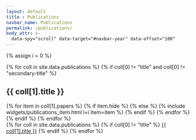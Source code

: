 ```yaml
---
layout: default
title : Publications
navbar_name: Publications
permalink: /publications/
body_attr: >-
  data-spy="scroll" data-target="#navbar-year" data-offset="100"
---
```


{% assign i = 0 %}
<div class="row">
    <div class="col-12 col-lg-10">
        {% for coll in site.data.publications %}
        {% if coll[0] != "title" and coll[0] != "secondary-title" %}
        <h2 class="pt-4" id="{{ coll[0] }}">{{ coll[1].title }}</h2>
        <div class="my-0 p-0 shadow-sm rounded-sm">
            {% for item in coll[1].papers %}
                {% if item.hide %}
                {% else %}
                    {% include widgets/publications_item.html i=i item=item %}
                {% endif %}
            {% endfor %}
        </div>
        {% endif %}
        {% endfor %}
    </div>
    <div class="col-2 d-none d-lg-block">
        <div id="navbar-year" class="nav nav-pills flex-column sticky-top" style="top: 80px">
            {% for coll in site.data.publications %}
            {% if coll[0] != "title" %}
            <a class="nav-link d-block" href="#{{ coll[0] }}">{{ coll[1].title }}</a>
            {% endif %}
            {% endfor %}
        </div>
    </div>
</div>
